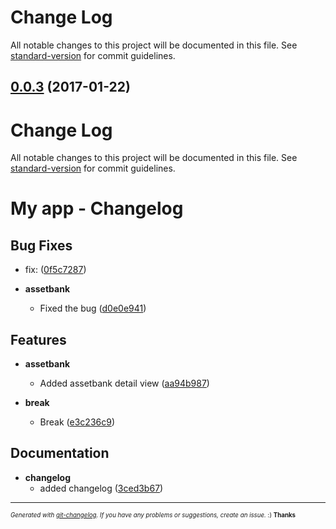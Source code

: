 # Change Log

All notable changes to this project will be documented in this file. See [standard-version](https://github.com/conventional-changelog/standard-version) for commit guidelines.

<a name="0.0.3"></a>
## [0.0.3](https://github.com/happylinks/test/compare/v0.0.2...v0.0.3) (2017-01-22)



# Change Log

All notable changes to this project will be documented in this file. See [standard-version](https://github.com/conventional-changelog/standard-version) for commit guidelines.

# My app - Changelog



## Bug Fixes
  - fix:
  ([0f5c7287](git@github.com:happylinks/test/commit/0f5c7287e2502348525de77cbfe51e9cb0ccad09))

  - **assetbank**
    - Fixed the bug
  ([d0e0e941](git@github.com:happylinks/test/commit/d0e0e941e0dccd377ba273bed41964a1eb06fb32))




## Features

  - **assetbank**
    - Added assetbank detail view
  ([aa94b987](git@github.com:happylinks/test/commit/aa94b987ba126e545acbfa8f416c4c62f17edc97))

  - **break**
    - Break
  ([e3c236c9](git@github.com:happylinks/test/commit/e3c236c92fd5b7fbfd92056d9e5c4f75c9266933))




## Documentation

  - **changelog**
    - added changelog
  ([3ced3b67](git@github.com:happylinks/test/commit/3ced3b67300059e1c203c2e9b9cc407278377dbc))





---
<sub><sup>*Generated with [git-changelog](https://github.com/rafinskipg/git-changelog). If you have any problems or suggestions, create an issue.* :) **Thanks** </sub></sup>
